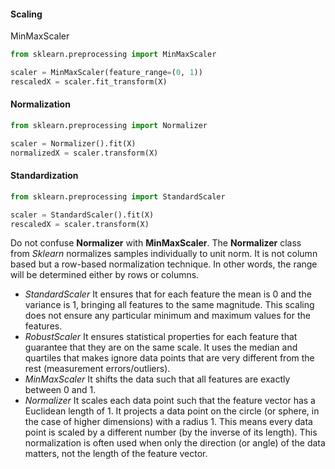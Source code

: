 ---
---

#### Scaling
MinMaxScaler
```python
from sklearn.preprocessing import MinMaxScaler  

scaler = MinMaxScaler(feature_range=(0, 1))  
rescaledX = scaler.fit_transform(X)
```

#### Normalization

```python
from sklearn.preprocessing import Normalizer  

scaler = Normalizer().fit(X)  
normalizedX = scaler.transform(X)
```

#### Standardization

```python
from sklearn.preprocessing import StandardScaler  

scaler = StandardScaler().fit(X)  
rescaledX = scaler.transform(X)
```


Do not confuse **Normalizer** with **MinMaxScaler**. The **Normalizer** class from _Sklearn_ normalizes samples individually to unit norm. It is not column based but a row-based normalization technique. In other words, the range will be determined either by rows or columns.

- *StandardScaler*
It ensures that for each feature the mean is 0 and the variance is 1, bringing all features to the same magnitude.
This scaling does not ensure any particular minimum and maximum values for the features.
- *RobustScaler*
It ensures statistical properties for each feature that guarantee that they are on the same scale. 
It uses the median and quartiles that makes ignore data points that are very different from the rest (measurement errors/outliers). 
- *MinMaxScaler*
It shifts the data such that all features are exactly between 0 and 1. 
- *Normalizer*
It scales each data point such that the feature vector has a Euclidean length of 1.
It projects a data point on the circle (or sphere, in the case of higher dimensions) with a radius 1. This means every data point is scaled by a different number (by the inverse of its length). 
This normalization is often used when only the direction (or angle) of the data matters, not the length of the feature vector. 